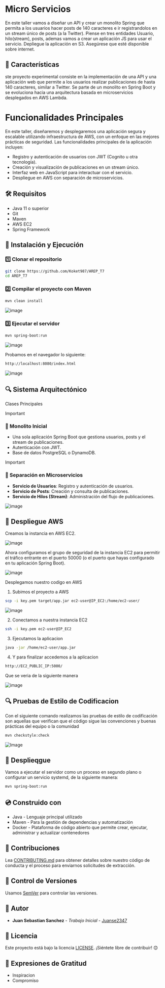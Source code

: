 # Micro Servicios

En este taller vamos a diseñar un API y crear un monolito Spring que permita a los usuarios hacer posts de 140 caracteres e ir registrandolos en un stream único de posts (a la Twitter). Piense en tres entidades Usuario, hilo(stream), posts, ademas vamos a crear un aplicación JS para usar el servicio. Depliegue la aplicación en S3. Asegúrese que esté disponible sobre internet.


## 📌 Características

ste proyecto experimental consiste en la implementación de una API y una aplicación web que permite a los usuarios realizar publicaciones de hasta 140 caracteres, similar a Twitter. Se parte de un monolito en Spring Boot y se evoluciona hacia una arquitectura basada en microservicios desplegados en AWS Lambda.

# Funcionalidades Principales

En este taller, diseñaremos y desplegaremos una aplicación segura y escalable utilizando infraestructura de AWS, con un enfoque en las mejores prácticas de seguridad. Las funcionalidades principales de la aplicación incluyen:

- Registro y autenticación de usuarios con JWT (Cognito u otra tecnología).
- Creación y visualización de publicaciones en un stream único.
- Interfaz web en JavaScript para interactuar con el servicio.
- Despliegue en AWS con separación de microservicios.


## 🛠️ Requisitos
- Java 11 o superior
- Git
- Maven
- AWS EC2
- Spring Framework


## 🚀 Instalación y Ejecución
### 1️⃣ Clonar el repositorio
```bash
git clone https://github.com/Koket987/AREP_T7
cd AREP_T7
```

### 2️⃣ Compilar el proyecto con Maven
```bash
mvn clean install
```

![image](https://github.com/user-attachments/assets/97fbe2ec-8b49-41a1-8107-b421fde0c432)



### 3️⃣ Ejecutar el servidor 

```bash
mvn spring-boot:run
```

![image](https://github.com/user-attachments/assets/8793f127-5163-4014-a435-d9c0076cf549)



Probamos en el navegador lo siguiente:

```bash
http://localhost:8080/index.html
```


![image](https://github.com/user-attachments/assets/d92215ec-dbee-4b37-910a-f20f93d48deb)


## 🔍 Sistema Arquitectónico

Clases Principales

> [!IMPORTANT]
> ### 🔹 Monolito Inicial
> - Una sola aplicación Spring Boot que gestiona usuarios, posts y el stream de publicaciones.
> - Autenticación con JWT.
> - Base de datos PostgreSQL o DynamoDB.


> [!IMPORTANT]
> ### 🔹 Separación en Microservicios
> - **Servicio de Usuarios**: Registro y autenticación de usuarios.
> - **Servicio de Posts**: Creación y consulta de publicaciones.
> - **Servicio de Hilos (Stream)**: Administración del flujo de publicaciones.




![image](https://github.com/user-attachments/assets/66248244-b248-47c4-a528-030e2d68cf3c)


## 🚀 Despliegue AWS

Creamos la instancia en AWS EC2.

![image](https://github.com/user-attachments/assets/235034e2-76fb-4234-aa50-fb34a714b1f4)


Ahora configuramos el grupo de seguridad de la instancia EC2 para permitir el tráfico entrante en el puerto 50000 (o el puerto que hayas configurado en tu aplicación Spring Boot).


![image](https://github.com/user-attachments/assets/520a5553-1dc2-4a30-9930-c02f078a3a10)


Desplegamos nuestro codigo en AWS

1. Subimos el proyecto a AWS

```bash
scp -i key.pem target/app.jar ec2-user@IP_EC2:/home/ec2-user/
```

![image](https://github.com/user-attachments/assets/1fcd2f17-f047-4315-81a2-94ea82c06c18)


2. Conectamos a nuestra instancia EC2

```bash
ssh -i key.pem ec2-user@IP_EC2
```

3. Ejecutamos la aplicacion 

```bash
java -jar /home/ec2-user/app.jar
```

4. Y para finalizar accedemos a la aplicacion

```bash
http://EC2_PUBLIC_IP:5000/
```

Que se veria de la siguiente manera

![image](https://github.com/user-attachments/assets/a438e938-a59a-4055-9781-2b6102e5eeae)


## 🔍 Pruebas de Estilo de Codificacion ##

Con el siguiente comando realizamos las pruebas de estilo de codificación son aquellas que verifican que el código sigue las convenciones y buenas prácticas del equipo o la comunidad

```bash
mvn checkstyle:check
```

![Image](https://github.com/user-attachments/assets/6c5a4c16-9c71-463d-9629-59f5c976213a)


## :office: Desplieqgue ##

Vamos a ejecutar el servidor como un proceso en segundo plano o configurar un servicio systemd, de la siguiente manera:

```bash
mvn spring-boot:run
```

## :cd: Construido con ## 

 - Java - Lenguaje principal utilizado
 - Maven - Para la gestión de dependencias y automatización
 - Docker - Plataforma de código abierto que permite crear, ejecutar, administrar y actualizar contenedores


## :busts_in_silhouette: Contribuciones ##

Lea [CONTRIBUTING.md](https://gist.github.com/PurpleBooth/b24679402957c63ec426) para obtener detalles sobre nuestro código de conducta y el proceso para enviarnos solicitudes de extracción.

## :school_satchel: Control de Versiones ##

Usamos [SemVer](http://semver.org/) para controlar las versiones.

## :bust_in_silhouette: Autor ##

* **Juan Sebastian Sanchez** - *Trabajo Inicial* - [Juanse2347](https://github.com/Juanse2347)


## 📄 Licencia
Este proyecto está bajo la licencia [LICENSE](LICENSE). ¡Siéntete libre de contribuir! 😊


## :wave: Expresiones de Gratitud ##

- Inspiracion
- Compromiso

